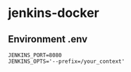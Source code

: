 # jenkins-docker


## Environment .env

```
JENKINS_PORT=8080
JENKINS_OPTS='--prefix=/your_context'
```